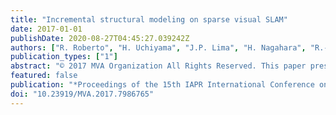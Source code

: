 ```yaml
---
title: "Incremental structural modeling on sparse visual SLAM"
date: 2017-01-01
publishDate: 2020-08-27T04:45:27.039242Z
authors: ["R. Roberto", "H. Uchiyama", "J.P. Lima", "H. Nagahara", "R.-I. Taniguchi", "V. Teichrieb"]
publication_types: ["1"]
abstract: "© 2017 MVA Organization All Rights Reserved. This paper presents an incremental structural modeling approach that improves the precision and stability of existing batch based methods for sparse and noisy point clouds from visual SLAM. The main idea is to use the generating process of point clouds on SLAM effectively. First, a batch based method is applied to point clouds that are incrementally generated from SLAM. Then, the temporal history of reconstructed geometric primitives is statistically merged to suppress incorrect reconstruction. The evaluation shows that both precision and stability are improved compared to a batch based method and the proposed method is suitable for real-time structural modeling."
featured: false
publication: "*Proceedings of the 15th IAPR International Conference on Machine Vision Applications, MVA 2017*"
doi: "10.23919/MVA.2017.7986765"
---
```


